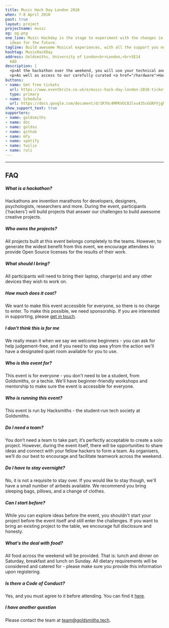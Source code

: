 ```yaml
---
title: Music Hack Day London 2018
when: 7-8 April 2018
past: true
layout: project
projectname: music
og: og.png
one_line: Music Hackday is the stage to experiment with the changes in music and develop
  ideas for the future.
tagline: Build awesome Musical experiences, with all the support you need.
hashtag: MusicHackDay
address: Goldsmiths, University of London<br>London,<br>SE14
  6AD
description: |
  <p>At the hackathon over the weekend, you will use your technical and creative skills to make something wonderful, engaging and musical - anything you build will be awesome. We'll provide you with food, drink, electricity and internet, so that you can get on with the real work - making cool and engaging projects!</p>
  <p>As well as access to our carefully curated <a href="/hardware">Hacksmiths Hardware Lab</a>, expect support from mentors and even more useful workshops for the duration of the event.</p>
buttons:
- name: Get free tickets
  url: https://www.eventbrite.co.uk/e/music-hack-day-london-2018-tickets-44154280642
  type: primary
- name: Schedule
  url: https://docs.google.com/document/d/1R7Oc4MPKVGC82lxu435cGGNYVjghS07ojf6e28pqgfc/edit?usp=sharing
show_support_text: true
supporters:
- name: goldsmiths
- name: doc
- name: goldsu
- name: github
- name: mfy
- name: spotify
- name: twilio
- name: roli
---
```

<hr>
<section class="project-faq">
  <div class="container">
    <h2>FAQ</h2>
    <div class="row">
      <div class="col-md-4">
        <div class="text-block">
          <h5>What is a hackathon?</h5>
          <p>Hackathons are invention marathons for developers, designers, psychologists, researchers and more. During the event, participants ('hackers') will build projects that answer our challenges to build awesome creative projects.</p>
        </div>
        <div class="text-block">
          <h5>Who owns the projects?</h5>
          <p>All projects built at this event belongs completely to the teams. However, to generate the widest benefit from this event, we encourage attendees to provide Open Source licenses for the results of their work.</p>
        </div>
        <div class="text-block">
          <h5>What should I bring?</h5>
          <p>All participants will need to bring their laptop, charger(s) and any other devices they wish to work on.</p>
        </div>
        <div class="text-block">
          <h5>How much does it cost?</h5>
          <p>We want to make this event accessible for everyone, so there is no charge to enter. To make this possible, we need sponsorship. If you are interested in supporting, please <a href="/contact">get in touch</a>.</p>
        </div>
        <div class="text-block">
          <h5>I don't think this is for me</h5>
          <p>We really mean it when we say we welcome beginners - you can ask for help judgement-free, and if you need to step awa yfrom the action we'll have a designated quiet room available for you to use.</p>
        </div>
      </div>
      <div class="col-md-4">
        <div class="text-block">
          <h5>Who is this event for?</h5>
          <p>This event is for everyone - you don't need to be a student, from Goldsmiths, or a techie. We'll have beginner-friendly workshops and mentorship to make sure the event is accessible for everyone.</p>
        </div>
        <div class="text-block">
          <h5>Who is running this event?</h5>
          <p>This event is run by Hacksmiths - the student-run tech society at Goldsmiths.</p>
        </div>
        <div class="text-block">
          <h5>Do I need a team?</h5>
          <p>You don’t need a team to take part; it’s perfectly acceptable to create a solo project. However, during the event itself, there will be opportunities to share ideas and connect with your fellow hackers to form a team. As organisers, we’ll do our best to encourage and facilitate teamwork across the weekend.</p>
        </div>
        <div class="text-block">
          <h5>Do I have to stay overnight?</h5>
          <p>No, it is not a requisite to stay over. If you would like to stay though, we'll have a small number of airbeds available. We recommend you bring sleeping bags, pillows, and a change of clothes.</p>
        </div>
      </div>
      <div class="col-md-4">
        <div class="text-block">
          <h5>Can I start before?</h5>
          <p>While you can explore ideas before the event, you shouldn't start your project before the event itself and still enter the challenges. If you want to bring an existing project to the table, we encourage full disclosure and honesty.</p>
        </div>
        <div class="text-block">
          <h5>What's the deal with food?</h5>
          <p>All food across the weekend will be provided. That is: lunch and dinner on Saturday, breakfast and lunch on Sunday. All dietary requirements will be considered and catered for - please make sure you provide this information upon registering.</p>
        </div>
        <div class="text-block">
          <h5>Is there a Code of Conduct?</h5>
          <p>Yes, and you must agree to it before attending. You can find it <a href="https://github.com/hacksmiths/code-of-conduct">here</a>.</p>
        </div>
        <div class="text-block">
          <h5>I have another question</h5>
          <p>Please contact the team at <a href="mailto:team@goldsmiths.tech">team@goldsmiths.tech</a>.</p>
        </div>
      </div>
    </div>
  </div>
</section>
